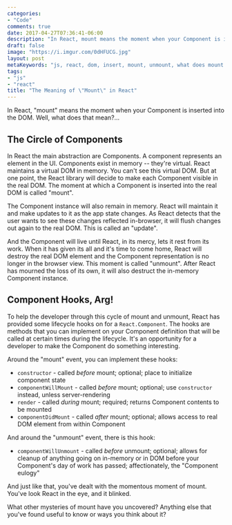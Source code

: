 ```yaml
---
categories:
- "Code"
comments: true
date: 2017-04-27T07:36:41-06:00
description: "In React, mount means the moment when your Component is inserted into the DOM."
draft: false
image: "https://i.imgur.com/0dHFUCG.jpg"
layout: post
metaKeywords: "js, react, dom, insert, mount, unmount, what does mount mean in react"
tags:
- "js"
- "react"
title: "The Meaning of \"Mount\" in React"
---
```


In React, "mount" means the moment when your Component is inserted into the DOM.  Well, what does that mean?...

<!--more-->

## The Circle of Components

In React the main abstraction are Components.  A component represents an element in the UI.  Components exist in memory -- they're virtual.  React maintains a virtual DOM in memory.  You can't see this virtual DOM.  But at one point, the React library will decide to make each Component visible in the real DOM.  The moment at which a Component is inserted into the real DOM is called "mount".

The Component instance will also remain in memory.  React will maintain it and make updates to it as the app state changes.  As React detects that the user wants to see these changes reflected in-browser, it will flush changes out again to the real DOM.  This is called an "update".

And the Component will live until React, in its mercy, lets it rest from its work.  When it has given its all and it's time to come home, React will destroy the real DOM element and the Component representation is no longer in the browser view.  This moment is called "unmount".  After React has mourned the loss of its own, it will also destruct the in-memory Component instance.

## Component Hooks, Arg!

To help the developer through this cycle of mount and unmount, React has provided some lifecycle hooks on for a `React.Component`.  The hooks are methods that you can implement on your Component definition that will be called at certain times during the lifecycle.  It's an opportunity for a developer to make the Component do something interesting.

Around the "mount" event, you can implement these hooks:

- `constructor` - called *before* mount; optional; place to initialize component state
- `componentWillMount` - called *before* mount; optional; use `constructor` instead, unless server-rendering
- `render` - called *during* mount; required; returns Component contents to be mounted
- `componentDidMount` - called *after* mount; optional; allows access to real DOM element from within Component

And around the "unmount" event, there is this hook:

- `componentWillUnmount` - called *before* unmount; optional; allows for cleanup of anything going on in-memory or in DOM before your Component's day of work has passed; affectionately, the "Component eulogy"

And just like that, you've dealt with the momentous moment of mount.  You've look React in the eye, and it blinked.

What other mysteries of mount have you uncovered?  Anything else that you've found useful to know or ways you think about it?

